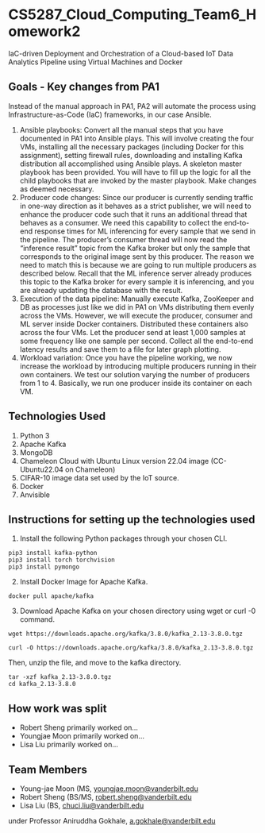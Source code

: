 # CS5287_Cloud_Computing_Team6_Homework2
IaC-driven Deployment and Orchestration of a Cloud-based IoT Data Analytics Pipeline using Virtual Machines and Docker

## Goals - Key changes from PA1

Instead of the manual approach in PA1, PA2 will automate the process using Infrastructure-as-Code (IaC) frameworks, in our case Ansible.

1.	Ansible playbooks: Convert all the manual steps that you have documented in PA1 into Ansible plays. This will involve creating the four VMs, installing all the necessary packages (including Docker for this assignment), setting firewall rules, downloading and installing Kafka distribution all accomplished using Ansible plays. A skeleton master playbook has been provided. You will have to fill up the logic for all the child playbooks that are invoked by the master playbook. Make changes as deemed necessary.
2.	Producer code changes: Since our producer is currently sending traffic in one-way direction as it behaves as a strict publisher, we will need to enhance the producer code such that it runs an additional thread that behaves as a consumer. We need this capability to collect the end-to-end response times for ML inferencing for every sample that we send in the pipeline.  The producer’s consumer thread will now read the “inference result” topic from the Kafka broker but only the sample that corresponds to the original image sent by this producer. The reason we need to match this is because we are going to run multiple producers as described below. Recall that the ML inference server already produces this topic to the Kafka broker for every sample it is inferencing, and you are already updating the database with the result.
3.	Execution of the data pipeline: Manually execute Kafka, ZooKeeper and DB as processes just like we did in PA1 on VMs distributing them evenly across the VMs. However, we will execute the producer, consumer and ML server inside Docker containers. Distributed these containers also across the four VMs. Let the producer send at least 1,000 samples at some frequency like one sample per second. Collect all the end-to-end latency results and save them to a file for later graph plotting.
4.	Workload variation: Once you have the pipeline working, we now increase the workload by introducing multiple producers running in their own containers. We test our solution varying the number of producers from 1 to 4. Basically, we run one producer inside its container on each VM.

## Technologies Used
1. Python 3
2. Apache Kafka
3. MongoDB
4. Chameleon Cloud with Ubuntu Linux version 22.04 image (CC-Ubuntu22.04 on Chameleon)
5. CIFAR-10 image data set used by the IoT source.
6. Docker
7. Anvisible

## Instructions for setting up the technologies used

1. Install the following Python packages through your chosen CLI.

```
pip3 install kafka-python
pip3 install torch torchvision
pip3 install pymongo
```

2. Install Docker Image for Apache Kafka.

```
docker pull apache/kafka
```

3. Download Apache Kafka on your chosen directory using wget or curl -0 command.

```
wget https://downloads.apache.org/kafka/3.8.0/kafka_2.13-3.8.0.tgz
```

```
curl -O https://downloads.apache.org/kafka/3.8.0/kafka_2.13-3.8.0.tgz
```

Then, unzip the file, and move to the kafka directory.

```
tar -xzf kafka_2.13-3.8.0.tgz
cd kafka_2.13-3.8.0
```

## How work was split

* Robert Sheng primarily worked on...
* Youngjae Moon primarily worked on...
* Lisa Liu primarily worked on...

## Team Members

* Young-jae Moon (MS, youngjae.moon@vanderbilt.edu
* Robert Sheng (BS/MS, robert.sheng@vanderbilt.edu
* Lisa Liu (BS, chuci.liu@vanderbilt.edu

under Professor Aniruddha Gokhale, a.gokhale@vanderbilt.edu

